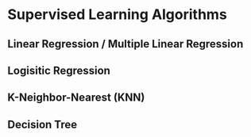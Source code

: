 # Supervised Learning Algorithms

## Linear Regression / Multiple Linear Regression

## Logisitic Regression

## K-Neighbor-Nearest (KNN)

## Decision Tree




